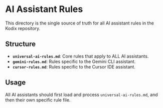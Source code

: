 # AI Assistant Rules

This directory is the single source of truth for all AI assistant rules in the Kodix repository.

## Structure

- **`universal-ai-rules.md`**: Core rules that apply to ALL AI assistants.
- **`gemini-rules.md`**: Rules specific to the Gemini CLI assistant.
- **`cursor-rules.md`**: Rules specific to the Cursor IDE assistant.

## Usage

All AI assistants should first load and process `universal-ai-rules.md`, and then their own specific rule file.